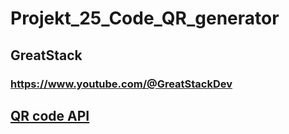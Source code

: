 # Projekt_25_Code_QR_generator
## GreatStack
### https://www.youtube.com/@GreatStackDev
## [QR code API](https://goqr.me/api/)